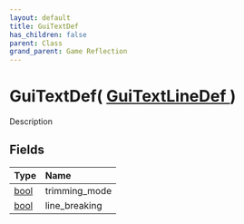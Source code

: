 ```yaml
---
layout: default
title: GuiTextDef
has_children: false
parent: Class
grand_parent: Game Reflection
---
```

# GuiTextDef( [ GuiTextLineDef ](/riftbreaker-wiki/docs/game-reflection/classes/gui_text_line_def/) )
Description 

## Fields

| Type | Name |
|:----------|:--------------|
| [bool](/riftbreaker-wiki/docs/game-reflection/components/bool/) | trimming_mode |
| [bool](/riftbreaker-wiki/docs/game-reflection/components/bool/) | line_breaking |

